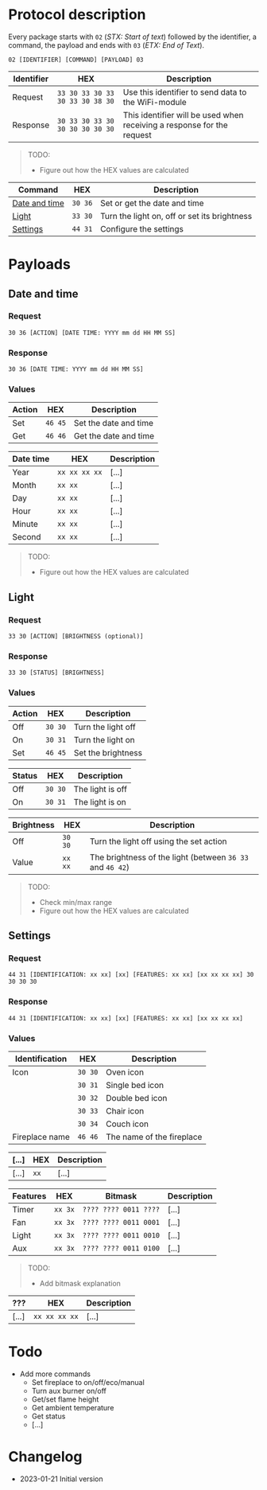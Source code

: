 # Protocol description

Every package starts with `02` (*STX: Start of text*) followed by the identifier, a command, the payload and ends with `03` (*ETX: End of Text*).

```
02 [IDENTIFIER] [COMMAND] [PAYLOAD] 03
```

| Identifier | HEX | Description |
|---|---|---|
| Request | `33 30 33 30 33 30 33 30 38 30` | Use this identifier to send data to the WiFi-module |
| Response | `30 33 30 33 30 30 30 30 30 30` | This identifier will be used when receiving a response for the request |

> TODO:
> - Figure out how the HEX values are calculated

| Command | HEX | Description |
|---|---|---|
| [Date and time](#date-and-time) | `30 36` | Set or get the date and time |
| [Light](#light) | `33 30` | Turn the light on, off or set its brightness |
| [Settings](#settings) | `44 31` | Configure the settings |

# Payloads

## Date and time

### Request

```
30 36 [ACTION] [DATE TIME: YYYY mm dd HH MM SS]
```

### Response

```
30 36 [DATE TIME: YYYY mm dd HH MM SS]
```

### Values

| Action | HEX | Description |
|---|---|---|
| Set | `46 45` | Set the date and time |
| Get | `46 46` | Get the date and time |

| Date time | HEX | Description |
|---|---|---|
| Year | `xx xx xx xx` | [...] |
| Month | `xx xx` | [...] |
| Day | `xx xx` | [...] |
| Hour | `xx xx` | [...] |
| Minute | `xx xx` | [...] |
| Second | `xx xx` | [...] |

> TODO:
> - Figure out how the HEX values are calculated

## Light

### Request

```
33 30 [ACTION] [BRIGHTNESS (optional)]
```

### Response

```
33 30 [STATUS] [BRIGHTNESS]
```

### Values

| Action | HEX | Description |
|---|---|---|
| Off | `30 30` | Turn the light off |
| On | `30 31` | Turn the light on |
| Set | `46 45` | Set the brightness |

| Status | HEX | Description |
|---|---|---|
| Off | `30 30` | The light is off |
| On | `30 31` | The light is on |

| Brightness | HEX | Description |
|---|---|---|
| Off | `30 30` | Turn the light off using the set action |
| Value | `xx xx` | The brightness of the light (between `36 33` and `46 42`) |

> TODO:
> - Check min/max range
> - Figure out how the HEX values are calculated

## Settings

### Request

```
44 31 [IDENTIFICATION: xx xx] [xx] [FEATURES: xx xx] [xx xx xx xx] 30 30 30 30
```

### Response

```
44 31 [IDENTIFICATION: xx xx] [xx] [FEATURES: xx xx] [xx xx xx xx]
```

### Values

| Identification | HEX | Description |
|---|---|---|
| Icon | `30 30` | Oven icon |
| | `30 31` | Single bed icon |
| | `30 32` | Double bed icon |
| | `30 33` | Chair icon |
| | `30 34` | Couch icon |
| Fireplace name | `46 46` | The name of the fireplace |

| [...] | HEX | Description |
|---|---|---|
| [...] | `xx` | [...] |

| Features | HEX | Bitmask | Description |
|---|---|---|---|
| Timer | `xx 3x` | `???? ???? 0011 ????` | [...] |
| Fan | `xx 3x` | `???? ???? 0011 0001` | [...] |
| Light | `xx 3x` | `???? ???? 0011 0010` | [...] |
| Aux | `xx 3x` | `???? ???? 0011 0100` | [...] |

> TODO:
> - Add bitmask explanation

| ??? | HEX | Description |
|---|---|---|
| [...] | `xx xx xx xx` | [...] |

# Todo
- Add more commands
  - Set fireplace to on/off/eco/manual
  - Turn aux burner on/off
  - Get/set flame height
  - Get ambient temperature
  - Get status
  - [...]

# Changelog
- 2023-01-21 Initial version
